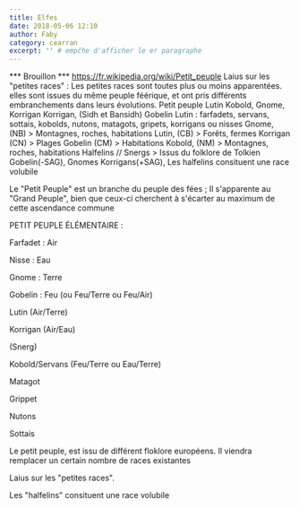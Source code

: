 ```yaml
---
title: Elfes
date: 2018-05-06 12:10
author: Faby
category: cearran
excerpt: '' # empĉhe d'afficher le er paragraphe
---
```

*** Brouillon *** https://fr.wikipedia.org/wiki/Petit_peuple Laius sur les "petites races" : Les petites races sont toutes plus ou moins apparentées. elles sont issues du même peuple féérique, et ont pris différents embranchements dans leurs évolutions. Petit peuple Lutin Kobold, Gnome, Korrigan Korrigan, (Sidh et Bansidh) Gobelin Lutin : farfadets, servans, sottais, kobolds, nutons, matagots, gripets, korrigans ou nisses Gnome, (NB) > Montagnes, roches, habitations Lutin, (CB) > Forêts, fermes Korrigan (CN) > Plages Gobelin (CM) > Habitations Kobold, (NM) > Montagnes, roches, habitations Halfelins // Snergs > Issus du folklore de Tolkien Gobelin(-SAG), Gnomes Korrigans(+SAG), Les halfelins consituent une race volubile

Le "Petit Peuple" est un branche du peuple des fées ; Il s'apparente au "Grand Peuple", bien que ceux-ci cherchent à s'écarter au maximum de cette ascendance commune

PETIT PEUPLE ÉLÉMENTAIRE :

Farfadet : Air

Nisse : Eau

Gnome : Terre

Gobelin : Feu (ou Feu/Terre ou Feu/Air)

Lutin (Air/Terre)

Korrigan (Air/Eau)

(Snerg)

Kobold/Servans (Feu/Terre ou Eau/Terre)

Matagot

Grippet

Nutons

Sottais

Le petit peuple, est issu de différent floklore européens. Il viendra remplacer un certain nombre de races existantes

Laius sur les "petites races".

Les "halfelins" consituent une race volubile

